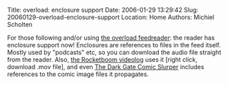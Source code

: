 Title: overload: enclosure support
Date: 2006-01-29 13:29:42
Slug: 20060129-overload-enclosure-support
Location: Home
Authors: Michiel Scholten

<p>For those following and/or using <a href="https://overload.aquariusoft.org/">the overload feedreader</a>: the reader has enclosure support now! Enclosures are references to files in the feed itself. Mostly used by "podcasts" etc, so you can download the audio file straight from the reader. Also, <a href="http://www.rocketboom.com/">the Rocketboom videolog</a> uses it [right click, download .mov file], and even <a href="http://darkgate.net/comic/">The Dark Gate Comic Slurper</a> includes references to the comic image files it propagates.</p>